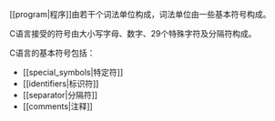 [[program|程序]]由若干个词法单位构成，词法单位由一些基本符号构成。

C语言接受的符号由大小写字母、数字、29个特殊字符及分隔符构成。

C语言的基本符号包括：
- [[special_symbols|特定符]]
- [[identifiers|标识符]]
- [[separator|分隔符]]
- [[comments|注释]]